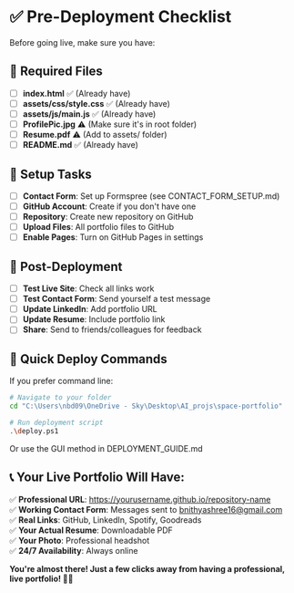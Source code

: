 # ✅ Pre-Deployment Checklist

Before going live, make sure you have:

## 📁 Required Files

- [ ] **index.html** ✅ (Already have)
- [ ] **assets/css/style.css** ✅ (Already have)
- [ ] **assets/js/main.js** ✅ (Already have)
- [ ] **ProfilePic.jpg** ⚠️ (Make sure it's in root folder)
- [ ] **Resume.pdf** ⚠️ (Add to assets/ folder)
- [ ] **README.md** ✅ (Already have)

## 🔧 Setup Tasks

- [ ] **Contact Form**: Set up Formspree (see CONTACT_FORM_SETUP.md)
- [ ] **GitHub Account**: Create if you don't have one
- [ ] **Repository**: Create new repository on GitHub
- [ ] **Upload Files**: All portfolio files to GitHub
- [ ] **Enable Pages**: Turn on GitHub Pages in settings

## 🎯 Post-Deployment

- [ ] **Test Live Site**: Check all links work
- [ ] **Test Contact Form**: Send yourself a test message
- [ ] **Update LinkedIn**: Add portfolio URL
- [ ] **Update Resume**: Include portfolio link
- [ ] **Share**: Send to friends/colleagues for feedback

## 🚀 Quick Deploy Commands

If you prefer command line:

```bash
# Navigate to your folder
cd "C:\Users\nbd09\OneDrive - Sky\Desktop\AI_projs\space-portfolio"

# Run deployment script
.\deploy.ps1
```

Or use the GUI method in DEPLOYMENT_GUIDE.md

## 📞 Your Live Portfolio Will Have:

✅ **Professional URL**: https://yourusername.github.io/repository-name  
✅ **Working Contact Form**: Messages sent to bnithyashree16@gmail.com  
✅ **Real Links**: GitHub, LinkedIn, Spotify, Goodreads  
✅ **Your Actual Resume**: Downloadable PDF  
✅ **Your Photo**: Professional headshot  
✅ **24/7 Availability**: Always online  

**You're almost there! Just a few clicks away from having a professional, live portfolio! 🚀✨**
